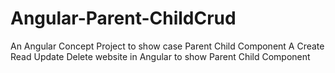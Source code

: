 # Angular-Parent-ChildCrud
An Angular Concept Project to show case Parent Child Component
A Create Read Update Delete website in Angular to show Parent Child Component
